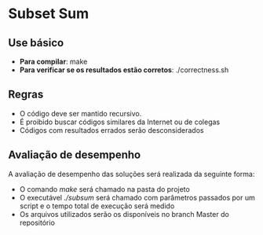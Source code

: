 # Subset Sum

## Use básico

* **Para compilar**: make
* **Para verificar se os resultados estão corretos**: ./correctness.sh

## Regras

* O código deve ser mantido recursivo.
* É proibido buscar códigos similares da Internet ou de colegas
* Códigos com resultados errados serão desconsiderados


## Avaliação de desempenho

A avaliação de desempenho das soluções será realizada da seguinte forma:

* O comando *make* será chamado na pasta do projeto
* O executável *./subsum* será chamado com parâmetros passados por um script e o tempo total de execução será medido
* Os arquivos utilizados serão os disponíveis no branch Master do repositório
